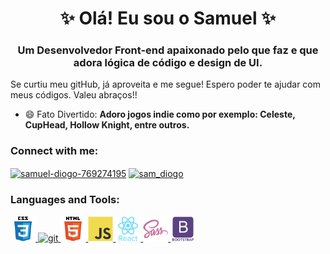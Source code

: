 <h1 align="center">✨ Olá! Eu sou o Samuel ✨ </h1>
<h3 align="center">Um Desenvolvedor Front-end apaixonado pelo que faz e  que adora lógica de código e design de UI.</h3>Se curtiu meu gitHub, já aproveita e me segue! Espero poder te ajudar com meus códigos. Valeu abraços!!</h3>


- 😄 Fato Divertido: **Adoro jogos indie como por exemplo: Celeste, CupHead, Hollow Knight, entre outros.**

<h3 align="left">Connect with me:</h3>
<p align="left">
<a href="https://www.linkedin.com/in/samuel-diogo-769274195/" target="blank"><img align="center" src="https://cdn.jsdelivr.net/npm/simple-icons@3.0.1/icons/linkedin.svg" alt="samuel-diogo-769274195" height="30" width="40" /></a>
<a href="https://www.instagram.com/sam_diogo/" target="blank"><img align="center" src="https://cdn.jsdelivr.net/npm/simple-icons@3.0.1/icons/instagram.svg" alt="sam_diogo" height="30" width="40" /></a>
</p>

<h3 align="left">Languages and Tools:</h3>
<p align="left"> <a href="https://www.w3schools.com/css/" target="_blank"> <img src="https://raw.githubusercontent.com/devicons/devicon/master/icons/css3/css3-original-wordmark.svg" alt="css3" width="40" height="40"/> </a> <a href="https://git-scm.com/" target="_blank"> <img src="https://www.vectorlogo.zone/logos/git-scm/git-scm-icon.svg" alt="git" width="40" height="40"/> </a> <a href="https://www.w3.org/html/" target="_blank"> <img src="https://raw.githubusercontent.com/devicons/devicon/master/icons/html5/html5-original-wordmark.svg" alt="html5" width="40" height="40"/> </a> <a href="https://developer.mozilla.org/en-US/docs/Web/JavaScript" target="_blank"> <img src="https://raw.githubusercontent.com/devicons/devicon/master/icons/javascript/javascript-original.svg" alt="javascript" width="40" height="40"/> </a> <a href="https://reactjs.org/" target="_blank"> <img src="https://raw.githubusercontent.com/devicons/devicon/master/icons/react/react-original-wordmark.svg" alt="react" width="40" height="40"/> </a> <a href="https://sass-lang.com" target="_blank"> <img src="https://raw.githubusercontent.com/devicons/devicon/master/icons/sass/sass-original.svg" alt="sass" width="40" height="40"/> </a>
<a href='https://raw.githubusercontent.com/devicons/devicon/master/icons/bootstrap/bootstrap-plain-wordmark.svg' alt='boot' width="40" height="40">
<img src="https://raw.githubusercontent.com/devicons/devicon/master/icons/bootstrap/bootstrap-plain-wordmark.svg" alt="sass" width="40" height="40"/></a>